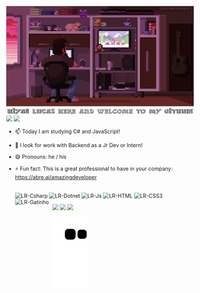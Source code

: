 <img src="https://raw.githubusercontent.com/devLucasRamos/devLucasRamos/main/.github/workflows/devlucasgifgit2.gif" alt="">
<img src="https://raw.githubusercontent.com/devLucasRamos/devLucasRamos/main/.github/workflows/yon2.png" alt="">
 <div>
 
  <img height="180em" src="https://github-readme-stats.vercel.app/api?username=devLucasRamos&show_icons=true&theme=outrun&include_all_commits=true&count_private=true"/>
  <img height="180em" src="https://github-readme-stats.vercel.app/api/top-langs/?username=devLucasRamos&layout=compact&langs_count=7&theme=outrun"/>
</div>

- 📫 Today I am studying C# and JavaScript!
- 👯 I look for work with Backend as a Jr Dev or Intern!
- 😄 Pronouns: he / his
- ⚡ Fun fact: This is a great professional to have in your company: https://abre.ai/amazingdeveloper
  
  <div style="display: inline_block"><br>
  <img align="center" alt="LR-Csharp"  src="https://img.shields.io/badge/C%23-239120?style=for-the-badge&logo=c-sharp&logoColor=white">
  <img align="center" alt="LR-Dotnet"  src="https://img.shields.io/badge/.NET-5C2D91?style=for-the-badge&logo=.net&logoColor=white">
  <img align="center" alt="LR-Js" src="https://img.shields.io/badge/JavaScript-323330?style=for-the-badge&logo=javascript&logoColor=F7DF1E">
  <img align="center" alt="LR-HTML"  src="https://img.shields.io/badge/HTML-239120?style=for-the-badge&logo=html5&logoColor=white">
  <img align="center" alt="LR-CSS3"  src="https://img.shields.io/badge/CSS3-1572B6?style=for-the-badge&logo=css3&logoColor=white"> 
  <img align="left" alt="LR-Gatinho" height="100" width="100" src="https://media2.giphy.com/media/cMF3Fa3ZnLs8jk4xM4/giphy.gif?cid=ecf05e47c5ys25z99vok2qixgk3djran9isg1oslm2kw2gbh&rid=giphy.gif&ct=g">
 </div>
 <div> 
  <a href = "mailto:lucas2adriano@gmail.com"><img src="https://img.shields.io/badge/-Gmail-%23333?style=for-the-badge&logo=gmail&logoColor=white" target="_blank" ></a>
  <a href="https://www.linkedin.com/in/devlucasramos" target="_blank"><img src="https://img.shields.io/badge/-LinkedIn-%230077B5?style=for-the-badge&logo=linkedin&logoColor=white" target="_blank"></a>
   <a href="https://www.facebook.com/devLucasRamos/" target="_blank"><img src="https://img.shields.io/badge/Facebook-1877F2?style=for-the-badge&logo=facebook&logoColor=white" target="_blank"></a> 
  
  ![Snake animation](https://github.com/devLucasRamos/devLucasRamos/blob/output/github-contribution-grid-snake.svg)
</div>
